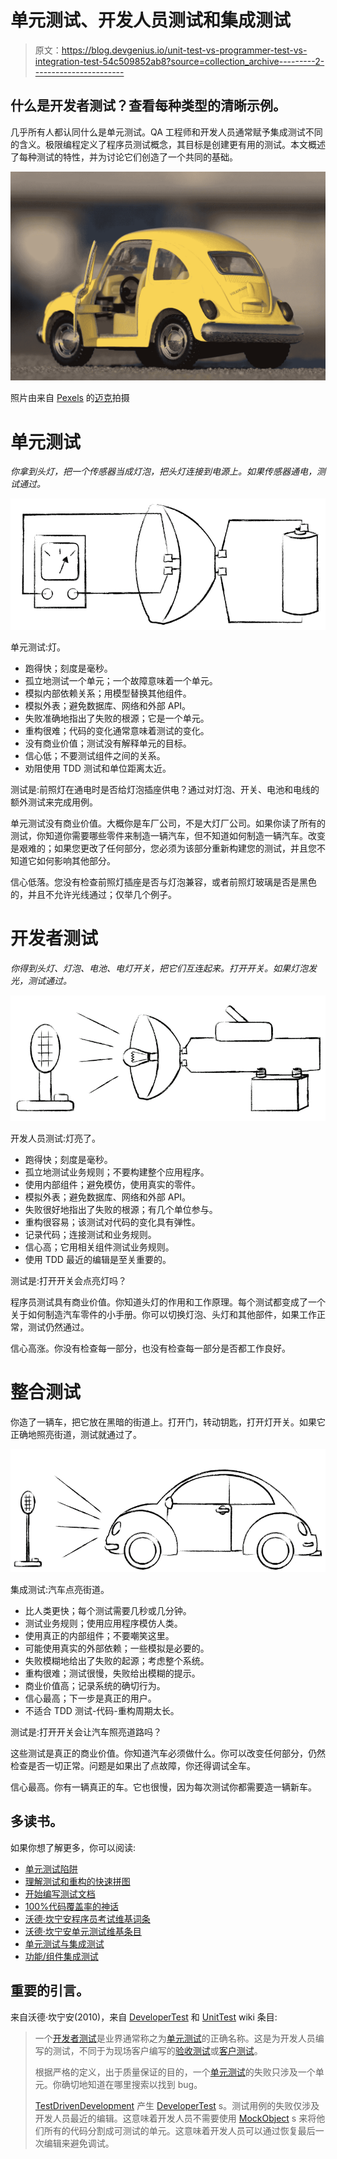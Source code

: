 # 单元测试、开发人员测试和集成测试

> 原文：<https://blog.devgenius.io/unit-test-vs-programmer-test-vs-integration-test-54c509852ab8?source=collection_archive---------2----------------------->

## 什么是开发者测试？查看每种类型的清晰示例。

几乎所有人都认同什么是单元测试。QA 工程师和开发人员通常赋予集成测试不同的含义。极限编程定义了程序员测试概念，其目标是创建更有用的测试。本文概述了每种测试的特性，并为讨论它们创造了一个共同的基础。

![](img/41b6593c62e1e0c6cc4492c3a39e9abd.png)

照片由来自 [Pexels](https://www.pexels.com/photo/asphalt-auto-automobile-automotive-381228/?utm_content=attributionCopyText&utm_medium=referral&utm_source=pexels) 的[迈克](https://www.pexels.com/@mikebirdy?utm_content=attributionCopyText&utm_medium=referral&utm_source=pexels)拍摄

# 单元测试

*你拿到头灯，把一个传感器当成灯泡，把头灯连接到电源上。如果传感器通电，测试通过。*

![](img/bc2d2e92f650b41a1692530db862c23c.png)

单元测试:灯。

*   跑得快；刻度是毫秒。
*   孤立地测试一个单元；一个故障意味着一个单元。
*   模拟内部依赖关系；用模型替换其他组件。
*   模拟外表；避免数据库、网络和外部 API。
*   失败准确地指出了失败的根源；它是一个单元。
*   重构很难；代码的变化通常意味着测试的变化。
*   没有商业价值；测试没有解释单元的目标。
*   信心低；不要测试组件之间的关系。
*   劝阻使用 TDD 测试和单位距离太近。

测试是:前照灯在通电时是否给灯泡插座供电？通过对灯泡、开关、电池和电线的额外测试来完成用例。

单元测试没有商业价值。大概你是车厂公司，不是大灯厂公司。如果你读了所有的测试，你知道你需要哪些零件来制造一辆汽车，但不知道如何制造一辆汽车。改变是艰难的；如果您更改了任何部分，您必须为该部分重新构建您的测试，并且您不知道它如何影响其他部分。

信心低落。您没有检查前照灯插座是否与灯泡兼容，或者前照灯玻璃是否是黑色的，并且不允许光线通过；仅举几个例子。

# 开发者测试

*你得到头灯、灯泡、电池、电灯开关，把它们互连起来。打开开关。如果灯泡发光，测试通过。*

![](img/6774d87805bf0fe100ac29a012d2d52b.png)

开发人员测试:灯亮了。

*   跑得快；刻度是毫秒。
*   孤立地测试业务规则；不要构建整个应用程序。
*   使用内部组件；避免模仿，使用真实的零件。
*   模拟外表；避免数据库、网络和外部 API。
*   失败很好地指出了失败的根源；有几个单位参与。
*   重构很容易；该测试对代码的变化具有弹性。
*   记录代码；连接测试和业务规则。
*   信心高；它用相关组件测试业务规则。
*   使用 TDD 最近的编辑是至关重要的。

测试是:打开开关会点亮灯吗？

程序员测试具有商业价值。你知道头灯的作用和工作原理。每个测试都变成了一个关于如何制造汽车零件的小手册。你可以切换灯泡、头灯和其他部件，如果工作正常，测试仍然通过。

信心高涨。你没有检查每一部分，也没有检查每一部分是否都工作良好。

# 整合测试

你造了一辆车，把它放在黑暗的街道上。打开门，转动钥匙，打开灯开关。如果它正确地照亮街道，测试就通过了。

![](img/e7c9c466a9167b7a7f1691d6e6e22e41.png)

集成测试:汽车点亮街道。

*   比人类更快；每个测试需要几秒或几分钟。
*   测试业务规则；使用应用程序模仿人类。
*   使用真正的内部组件；不要嘲笑这里。
*   可能使用真实的外部依赖；一些模拟是必要的。
*   失败模糊地给出了失败的起源；考虑整个系统。
*   重构很难；测试很慢，失败给出模糊的提示。
*   商业价值高；记录系统的确切行为。
*   信心最高；下一步是真正的用户。
*   不适合 TDD 测试-代码-重构周期太长。

测试是:打开开关会让汽车照亮道路吗？

这些测试是真正的商业价值。你知道汽车必须做什么。你可以改变任何部分，仍然检查是否一切正常。问题是如果出了点故障，你还得调试全车。

信心最高。你有一辆真正的车。它也很慢，因为每次测试你都需要造一辆新车。

## 多读书。

如果你想了解更多，你可以阅读:

*   [单元测试陷阱](https://medium.com/@drpicox/the-unit-test-trap-4a83e4012b17)
*   [理解测试和重构的快速拼图](https://medium.com/@drpicox/simple-exercise-to-understand-testing-and-refactoring-9b3431afd333)
*   [开始编写测试文档](https://medium.com/@drpicox/why-you-should-start-writing-tests-as-they-were-documentation-73a356df3523)
*   [100%代码覆盖率的神话](https://medium.com/@drpicox/the-myth-of-100-of-code-coverage-8d465589a0f8)
*   [沃德·坎宁安程序员考试维基词条](http://wiki.c2.com/?ProgrammerTest)
*   [沃德·坎宁安单元测试维基条目](https://wiki.c2.com/?UnitTest)
*   [单元测试与集成测试](https://medium.com/android-testing-daily/unit-test-vs-integration-tes-fba13b92fbf6)
*   [功能/组件集成测试](https://proandroiddev.com/writing-integration-tests-in-android-b0436978ed7b)

## 重要的引言。

来自沃德·坎宁安(2010)，来自 [DeveloperTest](https://wiki.c2.com/?DeveloperTest) 和 [UnitTest](https://wiki.c2.com/?UnitTest) wiki 条目:

> 一个[开发者测试](https://wiki.c2.com/?DeveloperTest)是业界通常称之为[单元测试](https://wiki.c2.com/?UnitTest)的正确名称。这是为开发人员编写的测试，不同于为现场客户编写的[验收测试](https://wiki.c2.com/?AcceptanceTest)或[客户测试](https://wiki.c2.com/?CustomerTest)。
> 
> 根据严格的定义，出于质量保证的目的，一个[单元测试](https://wiki.c2.com/?UnitTest)的失败只涉及一个单元。你确切地知道在哪里搜索以找到 bug。
> 
> [TestDrivenDevelopment](https://wiki.c2.com/?TestDrivenDevelopment) 产生 [DeveloperTest](https://wiki.c2.com/?DeveloperTest) s。测试用例的失败仅涉及开发人员最近的编辑。这意味着开发人员不需要使用 [MockObject](https://wiki.c2.com/?MockObject) s 来将他们所有的代码分割成可测试的单元。这意味着开发人员可以通过恢复最后一次编辑来避免调试。